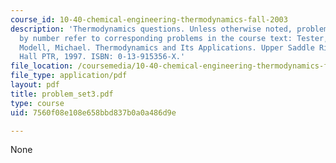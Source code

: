 ```yaml
---
course_id: 10-40-chemical-engineering-thermodynamics-fall-2003
description: 'Thermodynamics questions. Unless otherwise noted, problems assigned
  by number refer to corresponding problems in the course text: Tester, J. W., and
  Modell, Michael. Thermodynamics and Its Applications. Upper Saddle River, NJ: Prentice
  Hall PTR, 1997. ISBN: 0-13-915356-X.'
file_location: /coursemedia/10-40-chemical-engineering-thermodynamics-fall-2003/7560f08e108e658bbd837b0a0a486d9e_problem_set3.pdf
file_type: application/pdf
layout: pdf
title: problem_set3.pdf
type: course
uid: 7560f08e108e658bbd837b0a0a486d9e

---
```

None
